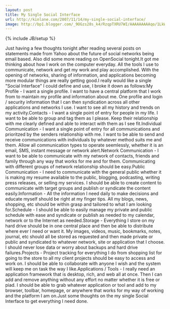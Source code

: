 ```yaml
---
layout: post
title: My Single Social Interface
url: http://kinlane.com/2007/11/14/my-single-social-interface/
image: http://bp1.blogger.com/_9OGzs28s_k4/RzqpTXRU7WI/AAAAAAAAAqo/1LkWoIBhKcI/s400/Social_Interface.gif
---
```

{% include JB/setup %}
Just having a few thoughts tonight after reading several posts on statements made from Yahoo about the future of social networks being email based.  Also did some more reading on OpenSocial tonight.It got me thinking about how I work on the computer everyday.  All the tools I use to communicate, network and get my work and play accomplished.  With the opening of networks, sharing of information, and applications becoming more modular things are really getting good.I really would like a single "Social Interface" I could define and use, I broke it down as follows:My Profile - I want a single profile.  I want to have a central platform that I work from to maintain my profile and information about me.  One profile and login / security information that I can then syndication across all other applications and networks I use.  I want to see all my history and trends on my activity.Contacts - I want a single point of entry for people in my life.  I want to be able to group and tag them as I please.  Keep their relationship with me clearly defined and able to interact with them as I see fit.Individual Communication - I want a single point of entry for all communications and prioritzed by the senders relationship with me.  I want to be able to send and receive communications with individuals by whatever method suits me and them.  Allow all communication types to operate seemlessly, whether it is an email, SMS, instant message or network alert.Network Communication - I want to be able to communicate with my network of contacts, friends and family through any way that works for me and for them.  Communicating with different groups of network relationship should be easy.Public Communication - I need to communicate with the general public whether it is making my resume available to the public, blogging, podcasting, writing press releases, or selling my services.  I should be able to create content to communicate with target groups and publish or syndicate the content easily.Information - All the information I need daily to make decisions and educate myself should be right at my finger tips.  All my blogs, news, shopping, etc should be within grasp and tailored to what I am looking for.Schedule - I should be able to easily manage my private and public schedule with ease and syndicate or publish as needed to my calendar, network or to the Internet as needed.Storage - Everything I store on my hard drive should be in one central place and then be able to distribute where ever I need or want it.  My images, videos, music, bookmarks, notes, journal, etc should all be stored as requested and then made private or public and syndicated to whatever network, site or application that I choose.  I should never lose data or worry about backups and hard drive failures.Projects - Project tracking for everything I do from shopping list for going to the store to all my client projects should be easy to access and work on.  I should be able to collaborate with anyone I wish and the system will keep me on task the way I like.Applications / Tools - I really need an application framework that is desktop, rich, and web all at once.  Then I can add and remove anything without any effort no matter whether it is free or piad.  I should be able to grab whatever application or tool and add to my browser, toolbar, homepage, or anywhere that works for my way of working and the platform I am on.Just some thoughts on the my single Social Interface to get everything I need done.
